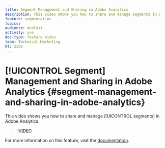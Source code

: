 ```yaml
---
title: Segment Management and Sharing in Adobe Analytics
description: This video shows you how to share and manage segments in Adobe Analytics.
feature: segmentation
topics: 
audience: analyst
activity: use
doc-type: feature video
team: Technical Marketing
kt: 2305
---
```


# [!UICONTROL Segment] Management and Sharing in Adobe Analytics {#segment-management-and-sharing-in-adobe-analytics}

This video shows you how to share and manage [!UICONTROL segments] in Adobe Analytics.

>[!VIDEO](https://video.tv.adobe.com/v/25402/?quality=12)

For more information on this feature, visit the [documentation](https://marketing.adobe.com/resources/help/en_US/analytics/segment/seg_manage.html).

